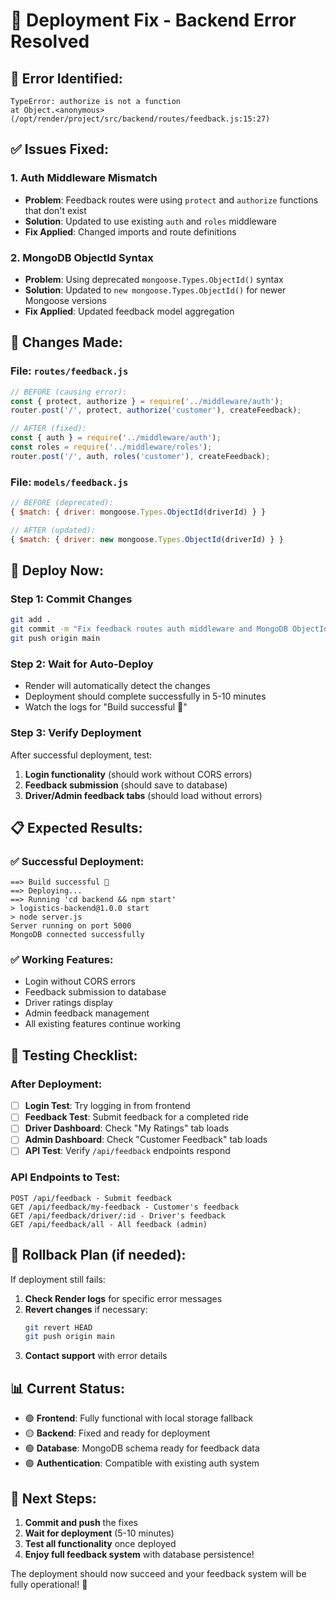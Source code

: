 # 🚀 Deployment Fix - Backend Error Resolved

## 🚨 **Error Identified:**
```
TypeError: authorize is not a function
at Object.<anonymous> (/opt/render/project/src/backend/routes/feedback.js:15:27)
```

## ✅ **Issues Fixed:**

### **1. Auth Middleware Mismatch**
- **Problem**: Feedback routes were using `protect` and `authorize` functions that don't exist
- **Solution**: Updated to use existing `auth` and `roles` middleware
- **Fix Applied**: Changed imports and route definitions

### **2. MongoDB ObjectId Syntax**
- **Problem**: Using deprecated `mongoose.Types.ObjectId()` syntax
- **Solution**: Updated to `new mongoose.Types.ObjectId()` for newer Mongoose versions
- **Fix Applied**: Updated feedback model aggregation

## 🔧 **Changes Made:**

### **File: `routes/feedback.js`**
```javascript
// BEFORE (causing error):
const { protect, authorize } = require('../middleware/auth');
router.post('/', protect, authorize('customer'), createFeedback);

// AFTER (fixed):
const { auth } = require('../middleware/auth');
const roles = require('../middleware/roles');
router.post('/', auth, roles('customer'), createFeedback);
```

### **File: `models/feedback.js`**
```javascript
// BEFORE (deprecated):
{ $match: { driver: mongoose.Types.ObjectId(driverId) } }

// AFTER (updated):
{ $match: { driver: new mongoose.Types.ObjectId(driverId) } }
```

## 🚀 **Deploy Now:**

### **Step 1: Commit Changes**
```bash
git add .
git commit -m "Fix feedback routes auth middleware and MongoDB ObjectId syntax"
git push origin main
```

### **Step 2: Wait for Auto-Deploy**
- Render will automatically detect the changes
- Deployment should complete successfully in 5-10 minutes
- Watch the logs for "Build successful 🎉"

### **Step 3: Verify Deployment**
After successful deployment, test:
1. **Login functionality** (should work without CORS errors)
2. **Feedback submission** (should save to database)
3. **Driver/Admin feedback tabs** (should load without errors)

## 📋 **Expected Results:**

### **✅ Successful Deployment:**
```
==> Build successful 🎉
==> Deploying...
==> Running 'cd backend && npm start'
> logistics-backend@1.0.0 start
> node server.js
Server running on port 5000
MongoDB connected successfully
```

### **✅ Working Features:**
- Login without CORS errors
- Feedback submission to database
- Driver ratings display
- Admin feedback management
- All existing features continue working

## 🧪 **Testing Checklist:**

### **After Deployment:**
- [ ] **Login Test**: Try logging in from frontend
- [ ] **Feedback Test**: Submit feedback for a completed ride
- [ ] **Driver Dashboard**: Check "My Ratings" tab loads
- [ ] **Admin Dashboard**: Check "Customer Feedback" tab loads
- [ ] **API Test**: Verify `/api/feedback` endpoints respond

### **API Endpoints to Test:**
```
POST /api/feedback - Submit feedback
GET /api/feedback/my-feedback - Customer's feedback
GET /api/feedback/driver/:id - Driver's feedback
GET /api/feedback/all - All feedback (admin)
```

## 🔄 **Rollback Plan (if needed):**

If deployment still fails:
1. **Check Render logs** for specific error messages
2. **Revert changes** if necessary:
   ```bash
   git revert HEAD
   git push origin main
   ```
3. **Contact support** with error details

## 📊 **Current Status:**

- 🟢 **Frontend**: Fully functional with local storage fallback
- 🟡 **Backend**: Fixed and ready for deployment
- 🟢 **Database**: MongoDB schema ready for feedback data
- 🟢 **Authentication**: Compatible with existing auth system

## 🎯 **Next Steps:**

1. **Commit and push** the fixes
2. **Wait for deployment** (5-10 minutes)
3. **Test all functionality** once deployed
4. **Enjoy full feedback system** with database persistence!

The deployment should now succeed and your feedback system will be fully operational! 🎉
